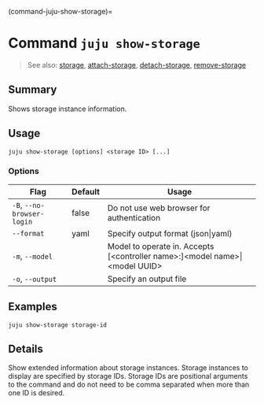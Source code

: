 (command-juju-show-storage)=
# Command `juju show-storage`
> See also: [storage](#storage), [attach-storage](#attach-storage), [detach-storage](#detach-storage), [remove-storage](#remove-storage)

## Summary
Shows storage instance information.

## Usage
```juju show-storage [options] <storage ID> [...]```

### Options
| Flag | Default | Usage |
| --- | --- | --- |
| `-B`, `--no-browser-login` | false | Do not use web browser for authentication |
| `--format` | yaml | Specify output format (json&#x7c;yaml) |
| `-m`, `--model` |  | Model to operate in. Accepts [&lt;controller name&gt;:]&lt;model name&gt;&#x7c;&lt;model UUID&gt; |
| `-o`, `--output` |  | Specify an output file |

## Examples

    juju show-storage storage-id


## Details

Show extended information about storage instances.
Storage instances to display are specified by storage IDs. 
Storage IDs are positional arguments to the command and do not need to be comma
separated when more than one ID is desired.